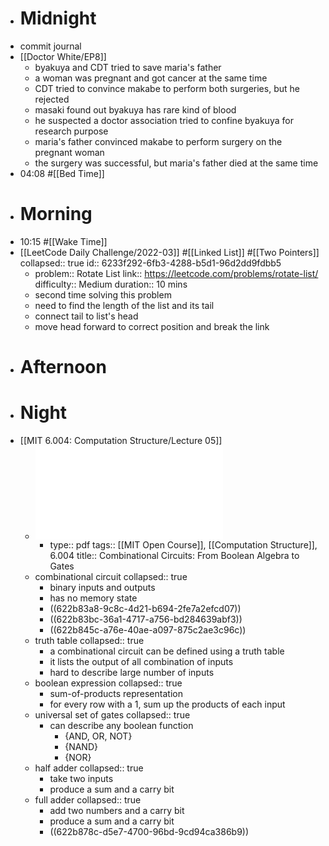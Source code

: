 - # Midnight
- commit journal
- [[Doctor White/EP8]]
	- byakuya and CDT tried to save maria's father
	- a woman was pregnant and got cancer at the same time
	- CDT tried to convince makabe to perform both surgeries, but he rejected
	- masaki found out byakuya has rare kind of blood
	- he suspected a doctor association tried to confine byakuya for research purpose
	- maria's father convinced makabe to perform surgery on the pregnant woman
	- the surgery was successful, but maria's father died at the same time
- 04:08 #[[Bed Time]]
- # Morning
- 10:15 #[[Wake Time]]
- [[LeetCode Daily Challenge/2022-03]] #[[Linked List]] #[[Two Pointers]]
  collapsed:: true
  id:: 6233f292-6fb3-4288-b5d1-96d2dd9fdbb5
	- problem:: Rotate List
	  link:: https://leetcode.com/problems/rotate-list/
	  difficulty:: Medium
	  duration:: 10 mins
	- second time solving this problem
	- need to find the length of the list and its tail
	- connect tail to list's head
	- move head forward to correct position and break the link
- # Afternoon
- # Night
- [[MIT 6.004: Computation Structure/Lecture 05]]
	- ![L05.pdf](../assets/L05_1647005640571_0.pdf)
		- type:: pdf
		  tags:: [[MIT Open Course]], [[Computation Structure]], 6.004
		  title:: Combinational Circuits: From Boolean Algebra to Gates
	- combinational circuit
	  collapsed:: true
		- binary inputs and outputs
		- has no memory state
		- ((622b83a8-9c8c-4d21-b694-2fe7a2efcd07))
		- ((622b83bc-36a1-4717-a756-bd284639abf3))
		- ((622b845c-a76e-40ae-a097-875c2ae3c96c))
	- truth table
	  collapsed:: true
		- a combinational circuit can be defined using a truth table
		- it lists the output of all combination of inputs
		- hard to describe large number of inputs
	- boolean expression
	  collapsed:: true
		- sum-of-products representation
		- for every row with a 1, sum up the products of each input
	- universal set of gates
	  collapsed:: true
		- can describe any boolean function
			- {AND, OR, NOT}
			- {NAND}
			- {NOR}
	- half adder
	  collapsed:: true
		- take two inputs
		- produce a sum and a carry bit
	- full adder
	  collapsed:: true
		- add two numbers and a carry bit
		- produce a sum and a carry bit
		- ((622b878c-d5e7-4700-96bd-9cd94ca386b9))